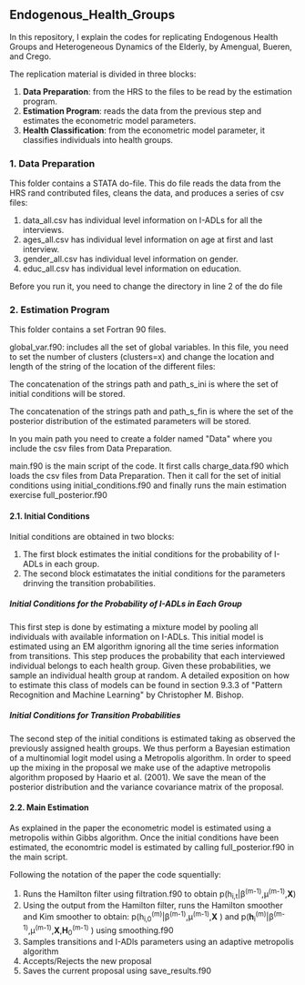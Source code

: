 ## Endogenous_Health_Groups
In this repository, I explain the codes for replicating Endogenous Health Groups and Heterogeneous Dynamics of the Elderly, by Amengual, Bueren, and Crego.

The replication material is divided in three blocks:
1. **Data Preparation**: from the HRS to the files to be read by the estimation program.
1. **Estimation Program**: reads the data from the previous step and estimates the econometric model parameters.
1. **Health Classification**: from the econometric model parameter, it classifies individuals into health groups.

### 1. Data Preparation

This folder contains a STATA do-file. This do file reads the data from the HRS rand contributed files, cleans the data, and produces a series of csv files:
1. data_all.csv has individual level information on I-ADLs for all the interviews.
1. ages_all.csv has individual level information on age at first and last interview.
2. gender_all.csv has individual level information on gender.
3. educ_all.csv has individual level information on education.

Before you run it, you need to change the directory in line 2 of the do file

### 2. Estimation Program

This folder contains a set Fortran 90 files.

global_var.f90: includes all the set of global variables. In this file, you need to set the number of clusters (clusters=x) and change the location and length of the string of the location of the different files:

The concatenation of the strings path and path_s_ini is where the set of initial conditions will be stored.

The concatenation of the strings path and path_s_fin is where the set of the posterior distribution of the estimated parameters will be stored.

In you main path you need to create a folder named "Data" where you include the csv files from Data Preparation.

main.f90 is the main script of the code. It first calls charge_data.f90 which loads the csv files from Data Preparation. Then it call for the set of initial conditions using initial_conditions.f90 and finally runs the main estimation exercise full_posterior.f90

#### 2.1. Initial Conditions

Initial conditions are obtained in two blocks:
1. The first block estimates the initial conditions for the probability of I-ADLs in each group.
2. The second block estimatates the initial conditions for the parameters drinving the transition probabilities.

##### Initial Conditions for the Probability of I-ADLs in Each Group

This first step is done by estimating a mixture model by pooling all individuals with available information on I-ADLs. This initial model is estimated using an EM algorithm ignoring all the time series information from transitions. This step produces the probability that each interviewed individual belongs to each health group. Given these probabilities, we sample an individual health group at random.  A detailed exposition on how to estimate this class of models can be found in section 9.3.3 of "Pattern Recognition and Machine Learning" by Christopher M. Bishop.  

##### Initial Conditions for Transition Probabilities

The second step of the initial conditions is estimated taking as observed the previously assigned health groups. We thus perform a Bayesian estimation of a multinomial logit model using a Metropolis algorithm. In order to speed up the mixing in the proposal we make use of the adaptive metropolis algorithm proposed by Haario et al. (2001). We save the mean of the posterior distribution and the variance covariance matrix of the proposal. 

#### 2.2. Main Estimation

As explained in the paper the econometric model is estimated using a metropolis within Gibbs algorithm. Once the initial conditions have been estimated, the economtric model is estimated by calling full_posterior.f90 in the main script.

Following the notation of the paper the code squentially:

1. Runs the Hamilton filter using filtration.f90 to obtain p(h<sub>i,t</sub>|β<sup>(m-1)</sup>,μ<sup>(m-1)</sup>,**X**)
1. Using the output from the Hamilton filter, runs the Hamilton smoother and Kim smoother to obtain:
 p(h<sub>i,0</sub><sup>(m)</sup>|β<sup>(m-1)</sup>,μ<sup>(m-1)</sup>,**X** ) and p(**h**<sub>i</sub><sup>(m)</sup>|β<sup>(m-1)</sup>,μ<sup>(m-1)</sup>,**X**,**H**<sub>0</sub><sup>(m-1)</sup> ) using smoothing.f90
3. Samples transitions and I-ADls parameters using an adaptive metropolis algorithm
4. Accepts/Rejects the new proposal
5. Saves the current proposal using save_results.f90

